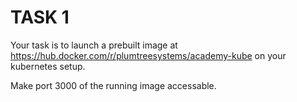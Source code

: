 # TASK 1

Your task is to launch a prebuilt image at
https://hub.docker.com/r/plumtreesystems/academy-kube
on your kubernetes setup.

Make port 3000 of the running image accessable.
